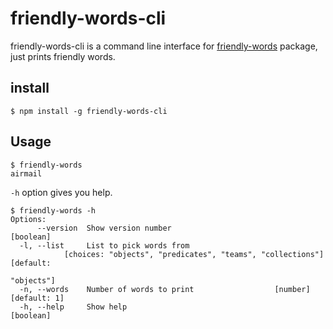 # friendly-words-cli

friendly-words-cli is a command line interface for [friendly-words](https://github.com/glitchdotcom/friendly-words) package, just prints friendly words.

## install

```
$ npm install -g friendly-words-cli
```

## Usage

```
$ friendly-words
airmail
```

`-h` option gives you help.

```
$ friendly-words -h
Options:
      --version  Show version number                                   [boolean]
  -l, --list     List to pick words from
            [choices: "objects", "predicates", "teams", "collections"] [default:
                                                                      "objects"]
  -n, --words    Number of words to print                  [number] [default: 1]
  -h, --help     Show help                                             [boolean]
```
